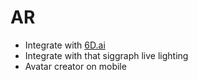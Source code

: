 # AR

- Integrate with [6D.ai](http://6D.ai)
- Integrate with that siggraph live lighting
- Avatar creator on mobile
